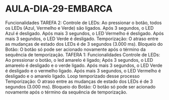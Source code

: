 # AULA-DIA-29-EMBARCA
Funcionalidades
TAREFA 2:
Controle de LEDs:
Ao pressionar o botão, todos os LEDs (Azul, Vermelho e Verde) são ligados.
Após 3 segundos, o LED Azul é desligado.
Após mais 3 segundos, o LED Vermelho é desligado.
Após mais 3 segundos, o LED Verde é desligado.
Temporização:
O atraso entre as mudanças de estado dos LEDs é de 3 segundos (3.000 ms).
Bloqueio do Botão:
O botão só pode ser acionado novamente após o término da sequência de temporização.
TAFERA 1:
Funcionalidades
Controle de LEDs:
Ao pressionar o botão, o led amarelo é ligado;
Após 3 segundos, o LED amareelo é desligado e o verde ligado.
Após mais 3 segundos, o LED Verde é desligado e o vermelho ligado.
Após mais 3 segundos, o LED Vermelho é desligado e o amarelo ligado.
Loop temporizado desse processo
Temporização:
O atraso entre as mudanças de estado dos LEDs é de 3 segundos (3.000 ms).
Bloqueio do Botão:
O botão só pode ser acionado novamente após o término da sequência de temporização.




